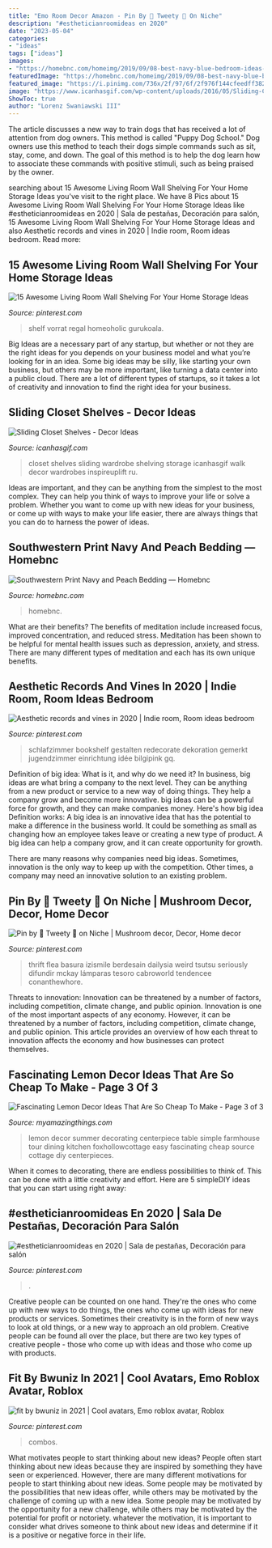 ```yaml
---
title: "Emo Room Decor Amazon - Pin By 🌷 Tweety 🌷 On Niche"
description: "#estheticianroomideas en 2020"
date: "2023-05-04"
categories:
- "ideas"
tags: ["ideas"]
images:
- "https://homebnc.com/homeimg/2019/09/08-best-navy-blue-bedroom-ideas-designs-homebnc.jpeg"
featuredImage: "https://homebnc.com/homeimg/2019/09/08-best-navy-blue-bedroom-ideas-designs-homebnc.jpeg"
featured_image: "https://i.pinimg.com/736x/2f/97/6f/2f976f144cfeedff382b29695ffad0bb.jpg"
image: "https://www.icanhasgif.com/wp-content/uploads/2016/05/Sliding-Closet-Shelves.jpg"
ShowToc: true
author: "Lorenz Swaniawski III"
---
```



The article discusses a new way to train dogs that has received a lot of attention from dog owners. This method is called "Puppy Dog School." Dog owners use this method to teach their dogs simple commands such as sit, stay, come, and down. The goal of this method is to help the dog learn how to associate these commands with positive stimuli, such as being praised by the owner.

	

		
searching about 15 Awesome Living Room Wall Shelving For Your Home Storage Ideas you've visit to the right place. We have 8 Pics about 15 Awesome Living Room Wall Shelving For Your Home Storage Ideas like #estheticianroomideas en 2020 | Sala de pestañas, Decoración para salón, 15 Awesome Living Room Wall Shelving For Your Home Storage Ideas and also Aesthetic records and vines in 2020 | Indie room, Room ideas bedroom. Read more:
		
    
## 15 Awesome Living Room Wall Shelving For Your Home Storage Ideas

<img loading=lazy src="https://i.pinimg.com/736x/69/53/d4/6953d43bcd26f97d542e605b1a65563b.jpg" onerror="this.onerror=null;this.src='https://tse1.mm.bing.net/th?id=OIP.06tmLcuQjfwpun_Yxr_9cQHaLH&amp;pid=15.1';" alt="15 Awesome Living Room Wall Shelving For Your Home Storage Ideas">

_Source: pinterest.com_

>shelf vorrat regal homeoholic gurukoala. 

	

Big Ideas are a necessary part of any startup, but whether or not they are the right ideas for you depends on your business model and what you’re looking for in an idea. Some big ideas may be silly, like starting your own business, but others may be more important, like turning a data center into a public cloud. There are a lot of different types of startups, so it takes a lot of creativity and innovation to find the right idea for your business.

    
## Sliding Closet Shelves - Decor Ideas

<img loading=lazy src="https://www.icanhasgif.com/wp-content/uploads/2016/05/Sliding-Closet-Shelves.jpg" onerror="this.onerror=null;this.src='https://tse4.mm.bing.net/th?id=OIP.hJXc17k4JUnii1KHAkemVQHaKw&amp;pid=15.1';" alt="Sliding Closet Shelves - Decor Ideas">

_Source: icanhasgif.com_

>closet shelves sliding wardrobe shelving storage icanhasgif walk decor wardrobes inspireuplift ru. 

	

Ideas are important, and they can be anything from the simplest to the most complex. They can help you think of ways to improve your life or solve a problem. Whether you want to come up with new ideas for your business, or come up with ways to make your life easier, there are always things that you can do to harness the power of ideas.

    
## Southwestern Print Navy And Peach Bedding — Homebnc

<img loading=lazy src="https://homebnc.com/homeimg/2019/09/08-best-navy-blue-bedroom-ideas-designs-homebnc.jpeg" onerror="this.onerror=null;this.src='https://tse4.mm.bing.net/th?id=OIP.7KBSQTJS7pVXpD_aULFM-wHaLW&amp;pid=15.1';" alt="Southwestern Print Navy and Peach Bedding — Homebnc">

_Source: homebnc.com_

>homebnc. 

	

What are their benefits?
The benefits of meditation include increased focus, improved concentration, and reduced stress. Meditation has been shown to be helpful for mental health issues such as depression, anxiety, and stress. There are many different types of meditation and each has its own unique benefits.

    
## Aesthetic Records And Vines In 2020 | Indie Room, Room Ideas Bedroom

<img loading=lazy src="https://i.pinimg.com/736x/52/a8/9f/52a89f8dbceefc2f8f0be63ee9758c51.jpg" onerror="this.onerror=null;this.src='https://tse3.mm.bing.net/th?id=OIP.Rr8BwFjDgFkHsne2DLjqnwHaOt&amp;pid=15.1';" alt="Aesthetic records and vines in 2020 | Indie room, Room ideas bedroom">

_Source: pinterest.com_

>schlafzimmer bookshelf gestalten redecorate dekoration gemerkt jugendzimmer einrichtung idée bilgipink gq. 

	

Definition of big idea: What is it, and why do we need it?
In business, big ideas are what bring a company to the next level. They can be anything from a new product or service to a new way of doing things. They help a company grow and become more innovative. big ideas can be a powerful force for growth, and they can make companies money.
Here's how big idea Definition works: 
A big idea is an innovative idea that has the potential to make a difference in the business world. It could be something as small as changing how an employee takes leave or creating a new type of product. A big idea can help a company grow, and it can create opportunity for growth. 

There are many reasons why companies need big ideas. Sometimes, innovation is the only way to keep up with the competition. Other times, a company may need an innovative solution to an existing problem.

    
## Pin By 🌷 Tweety 🌷 On Niche | Mushroom Decor, Decor, Home Decor

<img loading=lazy src="https://i.pinimg.com/736x/9e/28/06/9e2806b093b1e845488d745cf0d2cdab.jpg" onerror="this.onerror=null;this.src='https://tse3.mm.bing.net/th?id=OIP.7R0-0Xuy_tXYQO3PxdvW1gHaJ5&amp;pid=15.1';" alt="Pin by 🌷 Tweety 🌷 on Niche | Mushroom decor, Decor, Home decor">

_Source: pinterest.com_

>thrift flea basura izismile berdesain dailysia weird tsutsu seriously difundir mckay lámparas tesoro cabroworld tendencee conanthewhore. 

	

Threats to innovation: Innovation can be threatened by a number of factors, including competition, climate change, and public opinion.
Innovation is one of the most important aspects of any economy. However, it can be threatened by a number of factors, including competition, climate change, and public opinion. This article provides an overview of how each threat to innovation affects the economy and how businesses can protect themselves.

    
## Fascinating Lemon Decor Ideas That Are So Cheap To Make - Page 3 Of 3

<img loading=lazy src="https://myamazingthings.com/wp-content/uploads/2018/03/lemon-decor-13-.jpg" onerror="this.onerror=null;this.src='https://tse1.mm.bing.net/th?id=OIP.sXV6D3B7YU3yynJJDlbZ9QHaLI&amp;pid=15.1';" alt="Fascinating Lemon Decor Ideas That Are So Cheap To Make - Page 3 of 3">

_Source: myamazingthings.com_

>lemon decor summer decorating centerpiece table simple farmhouse tour dining kitchen foxhollowcottage easy fascinating cheap source cottage diy centerpieces. 

	

When it comes to decorating, there are endless possibilities to think of. This can be done with a little creativity and effort. Here are 5 simpleDIY ideas that you can start using right away:

    
## #estheticianroomideas En 2020 | Sala De Pestañas, Decoración Para Salón

<img loading=lazy src="https://i.pinimg.com/736x/dc/1f/7e/dc1f7e8a21d106baa7bffc2c9d997b23.jpg" onerror="this.onerror=null;this.src='https://tse2.mm.bing.net/th?id=OIP.oVk0Go1KOWc6i_6wN33PQwHaHa&amp;pid=15.1';" alt="#estheticianroomideas en 2020 | Sala de pestañas, Decoración para salón">

_Source: pinterest.com_

>. 

	

Creative people can be counted on one hand. They're the ones who come up with new ways to do things, the ones who come up with ideas for new products or services. Sometimes their creativity is in the form of new ways to look at old things, or a new way to approach an old problem. Creative people can be found all over the place, but there are two key types of creative people - those who come up with ideas and those who come up with products.

    
## Fit By Bwuniz In 2021 | Cool Avatars, Emo Roblox Avatar, Roblox

<img loading=lazy src="https://i.pinimg.com/736x/2f/97/6f/2f976f144cfeedff382b29695ffad0bb.jpg" onerror="this.onerror=null;this.src='https://tse4.mm.bing.net/th?id=OIP.vrrXnAKrj4OR__MHgAW2CAHaNQ&amp;pid=15.1';" alt="fit by bwuniz in 2021 | Cool avatars, Emo roblox avatar, Roblox">

_Source: pinterest.com_

>combos. 

	

What motivates people to start thinking about new ideas?
People often start thinking about new ideas because they are inspired by something they have seen or experienced. However, there are many different motivations for people to start thinking about new ideas. Some people may be motivated by the possibilities that new ideas offer, while others may be motivated by the challenge of coming up with a new idea. Some people may be motivated by the opportunity for a new challenge, while others may be motivated by the potential for profit or notoriety. whatever the motivation, it is important to consider what drives someone to think about new ideas and determine if it is a positive or negative force in their life.

